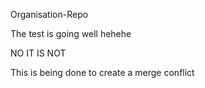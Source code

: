  Organisation-Repo

The test is going well hehehe

NO IT IS NOT 

This is being done to create a merge conflict
